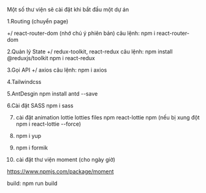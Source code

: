 Một số thư viện sẽ cài đặt khi bắt đầu một dự án

1.Routing (chuyển page)

+/ react-router-dom (nhớ chú ý phiên bản)
câu lệnh: npm i react-router-dom

2.Quản lý State
+/ redux-toolkit, react-redux
câu lệnh:
npm install @reduxjs/toolkit
npm i react-redux

3.Gọi API
+/ axios
câu lệnh: npm i axios

4.Tailwindcss

5.AntDesgin
npm install antd --save

6.Cài đặt SASS
npm i sass

7. cài đặt animation lottie
   lotties files npm
   react-lottie npm (nếu bị xung đột npm i react-lottie --force)

8. npm i yup
9. npm i formik

10. cài đặt thư viện moment (cho ngày giờ)

https://www.npmjs.com/package/moment

build: npm run build